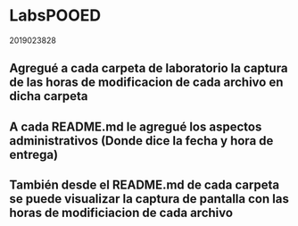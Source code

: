 # LabsPOOED
2019023828

## Agregué a cada carpeta de laboratorio la captura de las horas de modificacion de cada archivo en dicha carpeta
## A cada README.md le agregué los aspectos administrativos (Donde dice la fecha y hora de entrega)
## También desde el README.md de cada carpeta se puede visualizar la captura de pantalla con las horas de modificiacion de cada archivo
